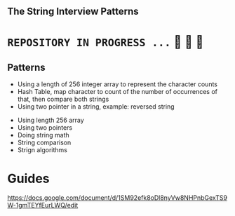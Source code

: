 ## The  String Interview Patterns



# `` REPOSITORY IN PROGRESS ... `` :carousel_horse: :raising_hand:  :tractor:



## Patterns

- Using  a length of  256 integer array to represent the character counts
- Hash Table, map character to count of the number of occurrences of that, then compare both strings
-  Using two pointer in a string, example: reversed string

* Using length 256 array
* Using two pointers
* Doing string math
* String comparison
* Strign algorithms




# Guides

https://docs.google.com/document/d/1SM92efk8oDl8nyVw8NHPnbGexTS9W-1gmTEYfEurLWQ/edit